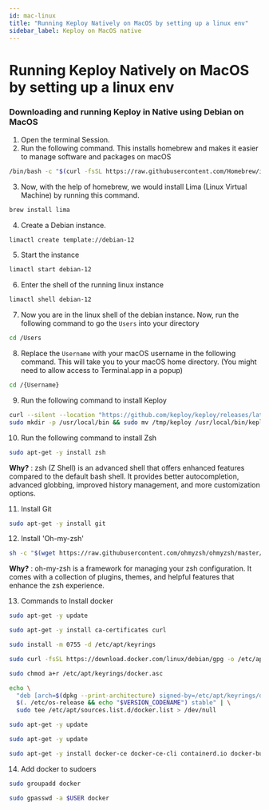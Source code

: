 ```yaml
---
id: mac-linux
title: "Running Keploy Natively on MacOS by setting up a linux env"
sidebar_label: Keploy on MacOS native
---
```


# Running Keploy Natively on MacOS by setting up a linux env

### Downloading and running Keploy in Native using Debian on MacOS

1. Open the terminal Session.
2. Run the following command. This installs homebrew and makes it easier to manage software and packages on macOS

```bash
/bin/bash -c "$(curl -fsSL https://raw.githubusercontent.com/Homebrew/install/HEAD/install.sh)"
```

3. Now, with the help of homebrew, we would install Lima (Linux Virtual Machine) by running this command.

```bash
brew install lima
```

4. Create a Debian instance.

```bash
limactl create template://debian-12
```

5. Start the instance

```bash
limactl start debian-12
```

6. Enter the shell of the running linux instance

```bash
limactl shell debian-12
```

7. Now you are in the linux shell of the debian instance. Now, run the following command to go the `Users` into your directory

```bash
cd /Users
```

8. Replace the `Username` with your macOS username in the following command. This will take you to your macOS home directory. (You might need to allow access to Terminal.app in a popup)

```bash
cd /{Username}
```

9. Run the following command to install Keploy

```bash
curl --silent --location "https://github.com/keploy/keploy/releases/latest/download/keploy_linux_arm64.tar.gz" | tar xz --overwrite -C /tmp
sudo mkdir -p /usr/local/bin && sudo mv /tmp/keploy /usr/local/bin/keploy
```

10. Run the following command to install Zsh

```bash
sudo apt-get -y install zsh
```

**Why?** : zsh (Z Shell) is an advanced shell that offers enhanced features compared to the default bash shell. It provides better autocompletion, advanced globbing, improved history management, and more customization options.

11. Install Git

```bash
sudo apt-get -y install git
```

12. Install 'Oh-my-zsh'

```bash
sh -c "$(wget https://raw.githubusercontent.com/ohmyzsh/ohmyzsh/master/tools/install.sh -O -)"
```

**Why?** : oh-my-zsh is a framework for managing your zsh configuration. It comes with a collection of plugins, themes, and helpful features that enhance the zsh experience.

13. Commands to Install docker

```bash
sudo apt-get -y update
```

```bash
sudo apt-get -y install ca-certificates curl
```

```bash
sudo install -m 0755 -d /etc/apt/keyrings
```

```bash
sudo curl -fsSL https://download.docker.com/linux/debian/gpg -o /etc/apt/keyrings/docker.asc
```

```bash
sudo chmod a+r /etc/apt/keyrings/docker.asc
```

```bash
echo \
  "deb [arch=$(dpkg --print-architecture) signed-by=/etc/apt/keyrings/docker.asc] https://download.docker.com/linux/debian \
  $(. /etc/os-release && echo "$VERSION_CODENAME") stable" | \
  sudo tee /etc/apt/sources.list.d/docker.list > /dev/null
```

```bash
sudo apt-get -y update
```

```bash
sudo apt-get -y update
```

```bash
sudo apt-get -y install docker-ce docker-ce-cli containerd.io docker-buildx-plugin docker-compose-plugin
```

14. Add docker to sudoers

```bash
sudo groupadd docker
```

```bash
sudo gpasswd -a $USER docker
```
